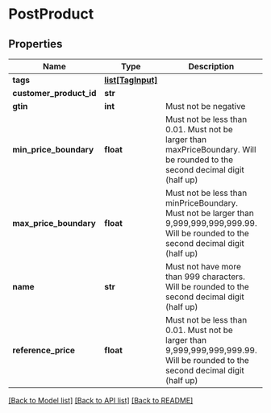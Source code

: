 # PostProduct

## Properties
Name | Type | Description | Notes
------------ | ------------- | ------------- | -------------
**tags** | [**list[TagInput]**](TagInput.md) |  | 
**customer_product_id** | **str** |  | [optional] 
**gtin** | **int** | Must not be negative | [optional] 
**min_price_boundary** | **float** | Must not be less than 0.01. Must not be larger than maxPriceBoundary. Will be rounded to the second decimal digit (half up) | 
**max_price_boundary** | **float** | Must not be less than minPriceBoundary. Must not be larger than 9,999,999,999,999.99. Will be rounded to the second decimal digit (half up) | 
**name** | **str** | Must not have more than 999 characters. Will be rounded to the second decimal digit (half up) | 
**reference_price** | **float** | Must not be less than 0.01. Must not be larger than 9,999,999,999,999.99. Will be rounded to the second decimal digit (half up) | 

[[Back to Model list]](../README.md#documentation-for-models) [[Back to API list]](../README.md#documentation-for-api-endpoints) [[Back to README]](../README.md)



